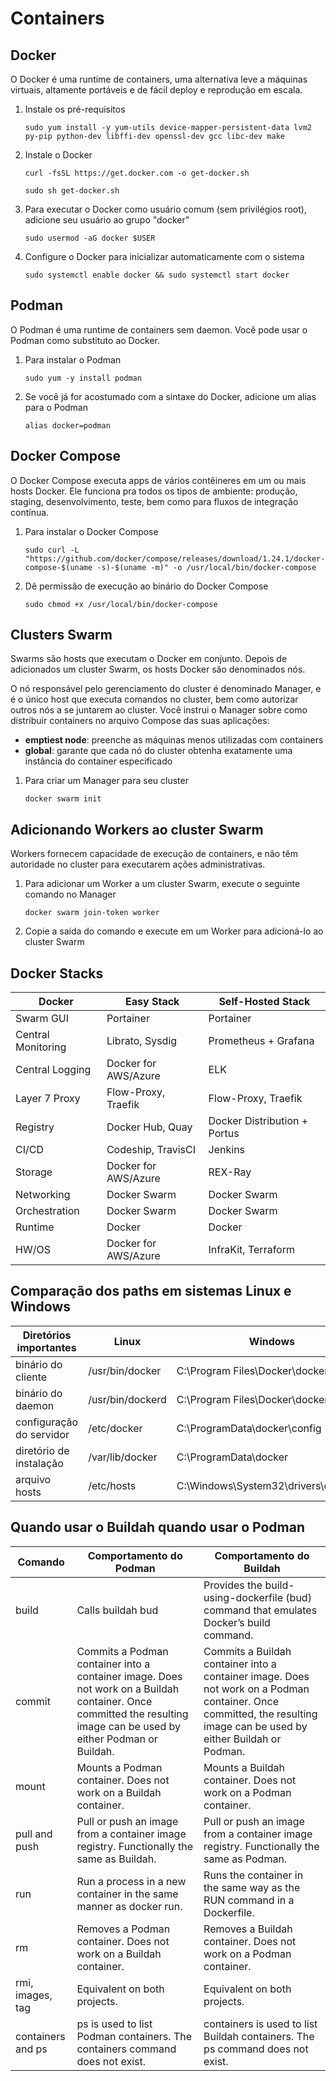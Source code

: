 # Containers

## Docker

O Docker é uma runtime de containers, uma alternativa leve a máquinas virtuais, altamente portáveis e de fácil deploy e reprodução em escala.

1. Instale os pré-requisitos

    ```sudo yum install -y yum-utils device-mapper-persistent-data lvm2 py-pip python-dev libffi-dev openssl-dev gcc libc-dev make```

2. Instale o Docker

    ```curl -fsSL https://get.docker.com -o get-docker.sh```

    ```sudo sh get-docker.sh```

3. Para executar o Docker como usuário comum (sem privilégios root), adicione seu usuário ao grupo "docker"

    ```sudo usermod -aG docker $USER```

4. Configure o Docker para inicializar automaticamente com o sistema

    ```sudo systemctl enable docker && sudo systemctl start docker```

## Podman

O Podman é uma runtime de containers sem daemon. Você pode usar o Podman como substituto ao Docker.

1. Para instalar o Podman

    ```sudo yum -y install podman```

2. Se você já for acostumado com a sintaxe do Docker, adicione um alias para o Podman

    ```alias docker=podman```

## Docker Compose

O Docker Compose executa apps de vários contêineres em um ou mais hosts Docker. Ele funciona pra todos os tipos de ambiente: produção, staging, desenvolvimento, teste, bem como para fluxos de integração contínua.

1. Para instalar o Docker Compose

    ```sudo curl -L "https://github.com/docker/compose/releases/download/1.24.1/docker-compose-$(uname -s)-$(uname -m)" -o /usr/local/bin/docker-compose```

2. Dê permissão de execução ao binário do Docker Compose

    ```sudo chmod +x /usr/local/bin/docker-compose```

## Clusters Swarm

Swarms são hosts que executam o Docker em conjunto. Depois de adicionados um cluster Swarm, os hosts Docker são denominados nós.

O nó responsável pelo gerenciamento do cluster é denominado Manager, e é o único host que executa comandos no cluster, bem como autorizar outros nós a se juntarem ao cluster. Você instrui o Manager sobre como distribuir containers no arquivo Compose das suas aplicações:

- **emptiest node**: preenche as máquinas menos utilizadas com containers
- **global**: garante que cada nó do cluster obtenha exatamente uma instância do container especificado

1. Para criar um Manager para seu cluster

    ```docker swarm init```

## Adicionando Workers ao cluster Swarm

Workers fornecem capacidade de execução de containers, e não têm autoridade no cluster para executarem ações administrativas.

1. Para adicionar um Worker a um cluster Swarm, execute o seguinte comando no Manager

    ```docker swarm join-token worker```

2. Copie a saída do comando e execute em um Worker para adicioná-lo ao cluster Swarm

## Docker Stacks

Docker             | Easy Stack             | Self-Hosted Stack
-------------------|------------------------|------------------
Swarm GUI          | Portainer              | Portainer
Central Monitoring | Librato, Sysdig        | Prometheus + Grafana
Central Logging    | Docker for AWS/Azure   | ELK
Layer 7 Proxy      | Flow-Proxy, Traefik    | Flow-Proxy, Traefik
Registry           | Docker Hub, Quay       | Docker Distribution + Portus
CI/CD              | Codeship, TravisCI     | Jenkins
Storage            | Docker for AWS/Azure   | REX-Ray
Networking         | Docker Swarm           | Docker Swarm
Orchestration      | Docker Swarm           | Docker Swarm
Runtime            | Docker                 | Docker
HW/OS              | Docker for AWS/Azure   | InfraKit, Terraform

## Comparação dos paths em sistemas Linux e Windows

Diretórios importantes      |  Linux             | Windows
----------------------------|--------------------|--------
binário do cliente          |  /usr/bin/docker   |  C:\Program Files\Docker\docker.exe
binário do daemon           |  /usr/bin/dockerd  |  C:\Program Files\Docker\dockerd.exe
configuração do servidor    |  /etc/docker       |  C:\ProgramData\docker\config
diretório de instalação     |  /var/lib/docker   |  C:\ProgramData\docker
arquivo hosts               |  /etc/hosts        |  C:\Windows\System32\drivers\etc\hosts

## Quando usar o Buildah quando usar o Podman

Comando             | Comportamento do Podman       | Comportamento do Buildah
--------------------|-------------------------------|-----------------
build               | Calls buildah bud             | Provides the build-using-dockerfile (bud) command that emulates Docker’s build command.
commit              | Commits a Podman container into a container image. Does not work on a Buildah container. Once committed the resulting image can be used by either Podman or Buildah.  | Commits a Buildah container into a container image. Does not work on a Podman container. Once committed, the resulting image can be used by either Buildah or Podman.
mount               | Mounts a Podman container. Does not work on a Buildah container.      | Mounts a Buildah container. Does not work on a Podman container.
pull and push       | Pull or push an image from a container image registry. Functionally the same as Buildah.  | Pull or push an image from a container image registry. Functionally the same as Podman.
run                 | Run a process in a new container in the same manner as docker run.    | Runs the container in the same way as the RUN command in a Dockerfile.
rm                  | Removes a Podman container. Does not work on a Buildah container.     | Removes a Buildah container. Does not work on a Podman container.
rmi, images, tag    | Equivalent on both projects.                                          | Equivalent on both projects.
containers and ps   | ps is used to list Podman containers. The containers command does not exist.  | containers is used to list Buildah containers. The ps command does not exist.
